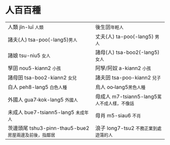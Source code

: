 # 人百百種

|  |  |
| :--- | :--- |
| 人類 jîn-luī `人類` | 後生囝`年輕人` |
| 諸夫\(人\) tsa-poo\(-lang5\)`男人` | 丈夫\(人\) ta-poo\(-lang5\) `男人` |
| 諸娘 tsu-niu5 `女人` | 諸母\(人\) tsa-boo2\(-lang5\) `女人` |
| 孥囝 nou5-kiann2 `小孩` | 阿孥/阿奴 a-kiann2 `小孩` |
| 諸母囝 tsa-boo2-kiann2 `女兒` | 諸夫囝 tsa-poo-kiann2 `兒子` |
| 白人 peh8-lang5 `白色人種` | 烏人 oo‑lang5`黑色人種` |
| 外國人 gua7‑kok-lang5 `外國人` | 毋成人 m7-tsiann5-lang5`罵人不成人樣，不像話` |
| 未成人 bue7-tsiann5-lang5 `未成年人` | 毋肖 m5-siau6 `不肖` |
| 茨邊頭尾 tshu3-pinn-thau5-bue2 `房屋兩邊及前後，指鄰居` | 浪子 long7-tsu2 `不務正業到處遊蕩的人` |



